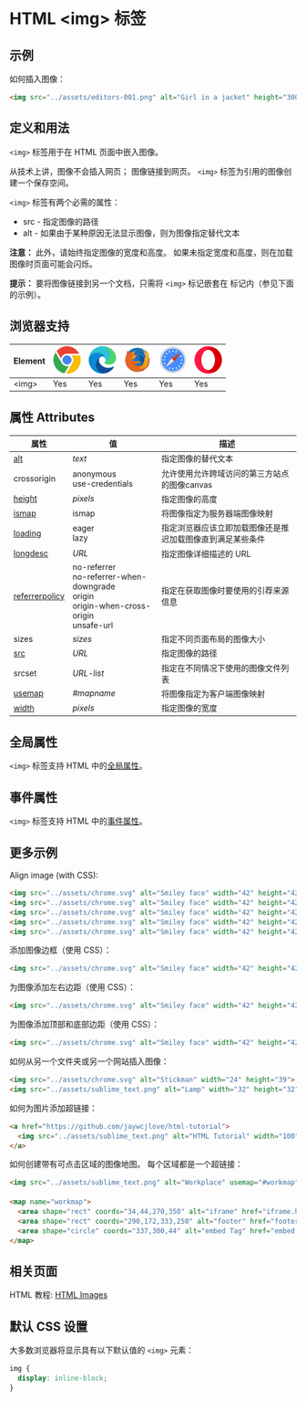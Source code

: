 HTML \<img> 标签
===

## 示例

如何插入图像：

```html idoc:preview
<img src="../assets/editors-001.png" alt="Girl in a jacket" height="300">
```
<!--rehype:style=min-height: 300px;-->

## 定义和用法

`<img>` 标签用于在 HTML 页面中嵌入图像。

从技术上讲，图像不会插入网页； 图像链接到网页。 `<img>` 标签为引用的图像创建一个保存空间。

`<img>` 标签有两个必需的属性：

* src - 指定图像的路径
* alt - 如果由于某种原因无法显示图像，则为图像指定替代文本

**注意：** 此外，请始终指定图像的宽度和高度。 如果未指定宽度和高度，则在加载图像时页面可能会闪烁。

**提示：** 要将图像链接到另一个文档，只需将 `<img>` 标记嵌套在 [<a>](./a.md) 标记内（参见下面的示例）。

## 浏览器支持

| Element | ![chrome][1] | ![edge][2] | ![firefox][3] | ![safari][4] | ![opera][5] |
| ------- | --- | --- | --- | --- | --- |
| \<img>  | Yes | Yes | Yes | Yes | Yes |
<!--rehype:style=width: 100%; display: inline-table;-->

## 属性 Attributes

| 属性 | 值 | 描述 |
| ---- | ---- | ---- |
| [alt](./img_alt.md) | *text* | 指定图像的替代文本|
| crossorigin | anonymous<br>use-credentials | 允许使用允许跨域访问的第三方站点的图像canvas                                |
| [height](./img_height.md)                | *pixels* | 指定图像的高度|
| [ismap](./img_ismap.md)                  | ismap | 将图像指定为服务器端图像映射|
| [loading](./img_loading.md)              | eager <br> lazy | 指定浏览器应该立即加载图像还是推迟加载图像直到满足某些条件|
| [longdesc](./img_longdesc.md)            | *URL* | 指定图像详细描述的 URL|
| [referrerpolicy](./img_referrepolicy.md) | no-referrer<br>no-referrer-when-downgrade<br>origin<br>origin-when-cross-origin<br>unsafe-url | 指定在获取图像时要使用的引荐来源信息|
| sizes                                       | *sizes* | 指定不同页面布局的图像大小|
| [src](./img_src.md)                      | *URL* | 指定图像的路径|
| srcset                                      | *URL-list* | 指定在不同情况下使用的图像文件列表|
| [usemap](./img_usemap.md)                | *#mapname* | 将图像指定为客户端图像映射|
| [width](./img_width.md)                  | *pixels* | 指定图像的宽度|
<!--rehype:style=width: 100%; display: inline-table;-->

## 全局属性

`<img>` 标签支持 HTML 中的[全局属性](../reference/standardattributes.md)。

## 事件属性

`<img>` 标签支持 HTML 中的[事件属性](../reference/eventattributes.md)。

## 更多示例

Align image (with CSS):

```html idoc:preview
<img src="../assets/chrome.svg" alt="Smiley face" width="42" height="42" style="vertical-align:bottom">
<img src="../assets/chrome.svg" alt="Smiley face" width="42" height="42" style="vertical-align:middle">
<img src="../assets/chrome.svg" alt="Smiley face" width="42" height="42" style="vertical-align:top">
<img src="../assets/chrome.svg" alt="Smiley face" width="42" height="42" style="float:right">
<img src="../assets/chrome.svg" alt="Smiley face" width="42" height="42" style="float:left">
```

添加图像边框（使用 CSS）：

```html idoc:preview
<img src="../assets/chrome.svg" alt="Smiley face" width="42" height="42" style="border:5px solid black">
```

为图像添加左右边距（使用 CSS）：

```html idoc:preview
<img src="../assets/chrome.svg" alt="Smiley face" width="42" height="42" style="vertical-align:middle;margin:0px 50px">
```

为图像添加顶部和底部边距（使用 CSS）：

```html idoc:preview
<img src="../assets/chrome.svg" alt="Smiley face" width="42" height="42" style="vertical-align:middle;margin:50px 0px">
```
<!--rehype:style=min-height: 120px;-->

如何从另一个文件夹或另一个网站插入图像：

```html idoc:preview
<img src="../assets/chrome.svg" alt="Stickman" width="24" height="39">
<img src="../assets/sublime_text.png" alt="Lamp" width="32" height="32">
```

如何为图片添加超链接：

```html idoc:preview
<a href="https://github.com/jaywcjlove/html-tutorial">
  <img src="../assets/sublime_text.png" alt="HTML Tutorial" width="100" height="132">
</a>
```
<!--rehype:style=min-height: 132px;-->

如何创建带有可点击区域的图像地图。 每个区域都是一个超链接：

```html idoc:preview
<img src="../assets/sublime_text.png" alt="Workplace" usemap="#workmap" width="400" height="379">

<map name="workmap">
  <area shape="rect" coords="34,44,270,350" alt="iframe" href="iframe.html">
  <area shape="rect" coords="290,172,333,250" alt="footer" href="footer.htm">
  <area shape="circle" coords="337,300,44" alt="embed Tag" href="embed.htm">
</map>
```

## 相关页面

HTML 教程: [HTML Images](../tutorial/images.md)

## 默认 CSS 设置

大多数浏览器将显示具有以下默认值的 `<img>` 元素：

```css
img {
  display: inline-block;
}
```

[1]: ../assets/chrome.svg
[2]: ../assets/edge.svg
[3]: ../assets/firefox.svg
[4]: ../assets/safari.svg
[5]: ../assets/opera.svg